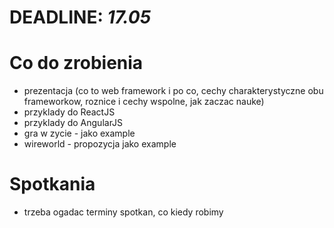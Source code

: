 # DEADLINE: *17.05*

# Co do zrobienia

* prezentacja (co to web framework i po co, cechy charakterystyczne obu frameworkow, roznice i cechy wspolne, jak zaczac nauke)
* przyklady do ReactJS
* przyklady do AngularJS
* gra w zycie - jako example
* wireworld - propozycja jako example

# Spotkania

* trzeba ogadac terminy spotkan, co kiedy robimy
